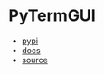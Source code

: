 # PyTermGUI

- [pypi](https://pypi.org/project/PyTermGUI/)
- [docs](https://ptg.bczsalba.com/)
- [source](https://github.com/bczsalba/pytermgui)
